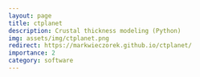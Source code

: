 ```yaml
---
layout: page
title: ctplanet
description: Crustal thickness modeling (Python)
img: assets/img/ctplanet.png
redirect: https://markwieczorek.github.io/ctplanet/
importance: 2
category: software
---
```

